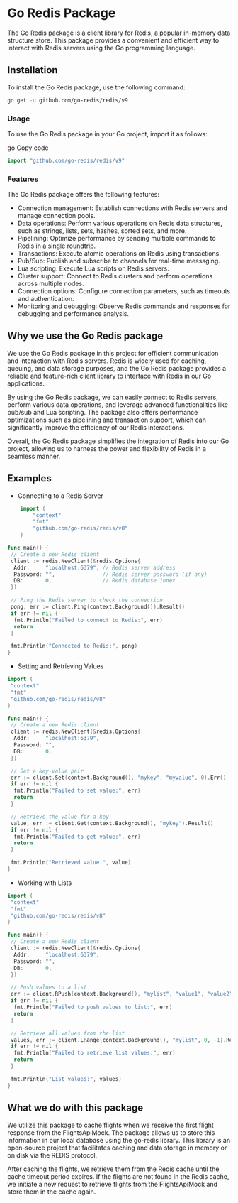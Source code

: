 # Go Redis Package

The Go Redis package is a client library for Redis, a popular in-memory data structure store. This package provides a convenient and efficient way to interact with Redis servers using the Go programming language.

## Installation

To install the Go Redis package, use the following command:

```bash
go get -u github.com/go-redis/redis/v9
```

### Usage

To use the Go Redis package in your Go project, import it as follows:

go
Copy code

```go
import "github.com/go-redis/redis/v9"
```

### Features

The Go Redis package offers the following features:

* Connection management: Establish connections with Redis servers and manage connection pools.
* Data operations: Perform various operations on Redis data structures, such as strings, lists, sets, hashes, sorted sets, and more.
* Pipelining: Optimize performance by sending multiple commands to Redis in a single roundtrip.
* Transactions: Execute atomic operations on Redis using transactions.
* Pub/Sub: Publish and subscribe to channels for real-time messaging.
* Lua scripting: Execute Lua scripts on Redis servers.
* Cluster support: Connect to Redis clusters and perform operations across multiple nodes.
* Connection options: Configure connection parameters, such as timeouts and authentication.
* Monitoring and debugging: Observe Redis commands and responses for debugging and performance analysis.

## Why we use the Go Redis package

We use the Go Redis package in this project for efficient communication and interaction with Redis servers. Redis is widely used for caching, queuing, and data storage purposes, and the Go Redis package provides a reliable and feature-rich client library to interface with Redis in our Go applications.

By using the Go Redis package, we can easily connect to Redis servers, perform various data operations, and leverage advanced functionalities like pub/sub and Lua scripting. The package also offers performance optimizations such as pipelining and transaction support, which can significantly improve the efficiency of our Redis interactions.

Overall, the Go Redis package simplifies the integration of Redis into our Go project, allowing us to harness the power and flexibility of Redis in a seamless manner.

## Examples

* Connecting to a Redis Server

```go
    import (
        "context"
        "fmt"
        "github.com/go-redis/redis/v8"
    )

func main() {
 // Create a new Redis client
 client := redis.NewClient(&redis.Options{
  Addr:     "localhost:6379", // Redis server address
  Password: "",               // Redis server password (if any)
  DB:       0,                // Redis database index
 })

 // Ping the Redis server to check the connection
 pong, err := client.Ping(context.Background()).Result()
 if err != nil {
  fmt.Println("Failed to connect to Redis:", err)
  return
 }

 fmt.Println("Connected to Redis:", pong)
}
```

* Setting and Retrieving Values

```go
import (
 "context"
 "fmt"
 "github.com/go-redis/redis/v8"
)

func main() {
 // Create a new Redis client
 client := redis.NewClient(&redis.Options{
  Addr:     "localhost:6379",
  Password: "",
  DB:       0,
 })

 // Set a key-value pair
 err := client.Set(context.Background(), "mykey", "myvalue", 0).Err()
 if err != nil {
  fmt.Println("Failed to set value:", err)
  return
 }

 // Retrieve the value for a key
 value, err := client.Get(context.Background(), "mykey").Result()
 if err != nil {
  fmt.Println("Failed to get value:", err)
  return
 }

 fmt.Println("Retrieved value:", value)
}
```

* Working with Lists

```go
import (
 "context"
 "fmt"
 "github.com/go-redis/redis/v8"
)

func main() {
 // Create a new Redis client
 client := redis.NewClient(&redis.Options{
  Addr:     "localhost:6379",
  Password: "",
  DB:       0,
 })

 // Push values to a list
 err := client.RPush(context.Background(), "mylist", "value1", "value2", "value3").Err()
 if err != nil {
  fmt.Println("Failed to push values to list:", err)
  return
 }

 // Retrieve all values from the list
 values, err := client.LRange(context.Background(), "mylist", 0, -1).Result()
 if err != nil {
  fmt.Println("Failed to retrieve list values:", err)
  return
 }

 fmt.Println("List values:", values)
}
```

## What we do with this package

We utilize this package to cache flights when we receive the first flight response from the FlightsApiMock. The package allows us to store this information in our local database using the go-redis library. This library is an open-source project that facilitates caching and data storage in memory or on disk via the REDIS protocol.

After caching the flights, we retrieve them from the Redis cache until the cache timeout period expires. If the flights are not found in the Redis cache, we initiate a new request to retrieve flights from the FlightsApiMock and store them in the cache again.

